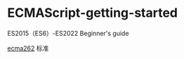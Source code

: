 # ECMAScript-getting-started
ES2015（ES6）-ES2022 Beginner's guide

[ecma262](https://github.com/tc39/ecma262) 标准
